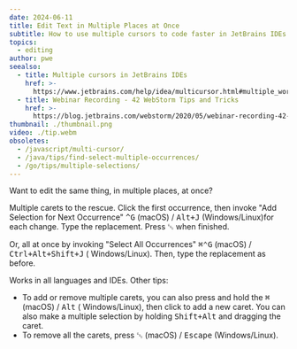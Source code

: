```yaml
---
date: 2024-06-11
title: Edit Text in Multiple Places at Once
subtitle: How to use multiple cursors to code faster in JetBrains IDEs.
topics:
  - editing
author: pwe
seealso:
  - title: Multiple cursors in JetBrains IDEs
    href: >-
      https://www.jetbrains.com/help/idea/multicursor.html#multiple_words
  - title: Webinar Recording - 42 WebStorm Tips and Tricks
    href: >-
      https://blog.jetbrains.com/webstorm/2020/05/webinar-recording-42-webstorm-tips-and-tricks/
thumbnail: ./thumbnail.png
video: ./tip.webm
obsoletes:
  - /javascript/multi-cursor/
  - /java/tips/find-select-multiple-occurrences/
  - /go/tips/multiple-selections/
---
```


Want to edit the same thing, in multiple places, at once?

Multiple carets to the rescue. Click the first occurrence, then invoke "Add Selection for Next Occurrence" <kbd>
^G</kbd> (macOS) / <kbd>Alt+J</kbd> (Windows/Linux)for each change.
Type the replacement. Press <kbd>␛</kbd> when finished.

Or, all at once by invoking "Select All Occurrences" <kbd>⌘⌃G</kbd> (macOS) / <kbd>Ctrl+Alt+Shift+J</kbd> (
Windows/Linux).
Then, type the replacement as before.

Works in all languages and IDEs. Other tips:

- To add or remove multiple carets, you can also press and hold the <kbd>⌘</kbd> (macOS) / <kbd>Alt</kbd> (
  Windows/Linux), then click to add a new caret. You can also make a multiple selection by holding <kbd>Shift+Alt</kbd>
  and dragging the caret.
- To remove all the carets, press <kbd>␛</kbd> (macOS) / <kbd>Escape</kbd> (Windows/Linux).
